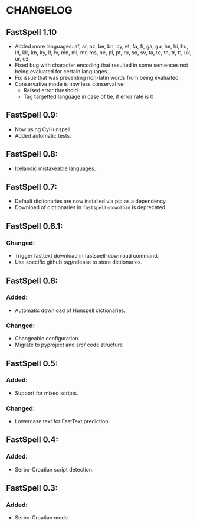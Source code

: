 # CHANGELOG

## FastSpell 1.10
- Added more languages: af, ar, az, be, bn, cy, et, fa, fi, ga, gu, he, hi, hu, id, kk, kn, ky, lt, lv, mn, ml, mr, ms, ne, pl, pt, ru, so, sv, ta, te, th, tr, tt, uk, ur, uz
- Fixed bug with character encoding that resulted in some sentences not being evaluated for certain languages.
- Fix issue that was preventing non-latin words from being evaluated.
- Conservative mode is now less conservative:
  - Raised error threshold
  - Tag targetted language in case of tie, if error rate is 0


## FastSpell 0.9:
- Now using CyHunspell.
- Added automatic tests.

## FastSpell 0.8:
- Icelandic mistakeable languages.

## FastSpell 0.7:
- Default dictionaries are now installed via pip as a dependency.
- Download of dictionaries in `fastspell-download` is deprecated.

## FastSpell 0.6.1:
### Changed:
- Trigger fasttext download in fastspell-download command.
- Use specific github tag/release to store dictionaries.

## FastSpell 0.6:
### Added:
- Automatic download of Hunspell dictionaries.
### Changed:
- Changeable configuration.
- Migrate to pyproject and src/ code structure

## FastSpell 0.5:
### Added:
- Support for mixed scripts.
### Changed:
- Lowercase text for FastText prediction.

## FastSpell 0.4:
### Added:
- Serbo-Croatian script detection.

## FastSpell 0.3:
### Added:
- Serbo-Croatian mode.
